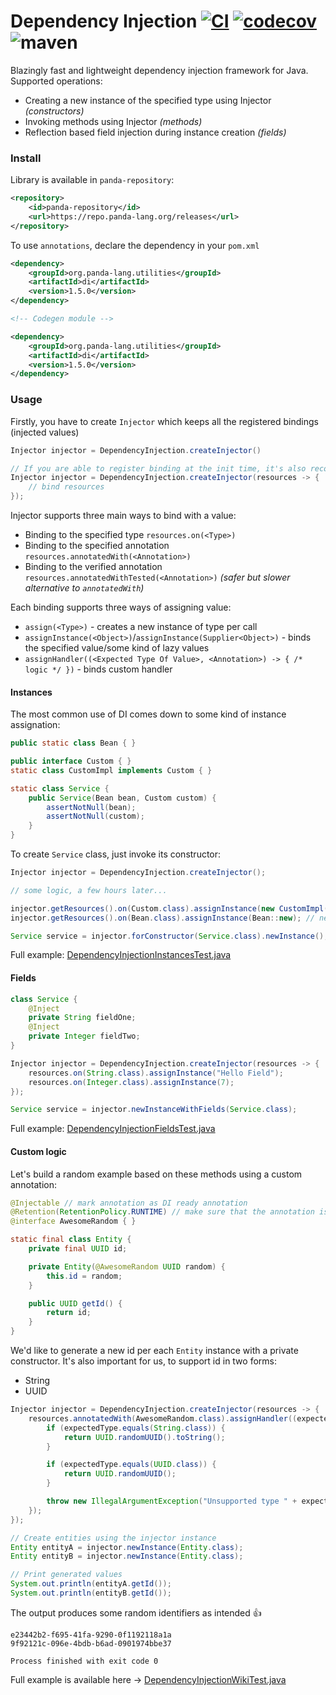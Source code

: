 # Dependency Injection [![CI](https://github.com/dzikoysk/dependency-injector/actions/workflows/maven.yml/badge.svg)](https://github.com/dzikoysk/dependency-injector/actions/workflows/maven.yml) [![codecov](https://codecov.io/gh/dzikoysk/dependency-injector/branch/master/graph/badge.svg)](https://codecov.io/gh/dzikoysk/dependency-injector) ![maven](https://repo.panda-lang.org/api/badge/latest/releases/org/panda-lang/utilities/di?color=40c14a&name=Latest%20Release&prefix=v)

Blazingly fast and lightweight dependency injection framework for Java. Supported operations:
* Creating a new instance of the specified type using Injector _(constructors)_
* Invoking methods using Injector _(methods)_
* Reflection based field injection during instance creation _(fields)_

### Install
Library is available in `panda-repository`:

```xml
<repository>
    <id>panda-repository</id>
    <url>https://repo.panda-lang.org/releases</url>
</repository>
```

To use `annotations`, declare the dependency in your `pom.xml`

```xml
<dependency>
    <groupId>org.panda-lang.utilities</groupId>
    <artifactId>di</artifactId>
    <version>1.5.0</version>
</dependency>

<!-- Codegen module -->

<dependency>
    <groupId>org.panda-lang.utilities</groupId>
    <artifactId>di</artifactId>
    <version>1.5.0</version>
</dependency>
```

### Usage
Firstly, you have to create `Injector` which keeps all the registered bindings (injected values)

```java
Injector injector = DependencyInjection.createInjector()

// If you are able to register binding at the init time, it's also recommended to use the following structure
Injector injector = DependencyInjection.createInjector(resources -> {
    // bind resources
});
```

Injector supports three main ways to bind with a value:
* Binding to the specified type `resources.on(<Type>)`
* Binding to the specified annotation `resources.annotatedWith(<Annotation>)`
* Binding to the verified annotation `resources.annotatedWithTested(<Annotation>)` *(safer but slower alternative to `annotatedWith`)*

Each binding supports three ways of assigning value:
* `assign(<Type>)` - creates a new instance of type per call
* `assignInstance(<Object>)`/`assignInstance(Supplier<Object>)` - binds the specified value/some kind of lazy values
* `assignHandler((<Expected Type Of Value>, <Annotation>) -> { /* logic */ })` - binds custom handler

#### Instances
The most common use of DI comes down to some kind of instance assignation:

```java
public static class Bean { }

public interface Custom { }
static class CustomImpl implements Custom { }

static class Service {
    public Service(Bean bean, Custom custom) {
        assertNotNull(bean);
        assertNotNull(custom);
    }
}
```

To create `Service` class, just invoke its constructor:

```java
Injector injector = DependencyInjection.createInjector();

// some logic, a few hours later...

injector.getResources().on(Custom.class).assignInstance(new CustomImpl()); // singleton
injector.getResources().on(Bean.class).assignInstance(Bean::new); // new instance per call

Service service = injector.forConstructor(Service.class).newInstance();
```

Full example: [DependencyInjectionInstancesTest.java](https://github.com/dzikoysk/di/blob/master/src/test/java/org/panda_lang/panda/utilities/inject/DependencyInjectionInstancesTest.java)

#### Fields
```java
class Service {
    @Inject
    private String fieldOne;
    @Inject
    private Integer fieldTwo;
}

Injector injector = DependencyInjection.createInjector(resources -> {
    resources.on(String.class).assignInstance("Hello Field");
    resources.on(Integer.class).assignInstance(7);
});

Service service = injector.newInstanceWithFields(Service.class);
```

Full example: [DependencyInjectionFieldsTest.java](https://github.com/dzikoysk/dependency-injector/blob/master/src/test/java/org/panda_lang/panda/utilities/inject/DependencyInjectionFieldsTest.java)


#### Custom logic

Let's build a random example based on these methods using a custom annotation:

```java
@Injectable // mark annotation as DI ready annotation
@Retention(RetentionPolicy.RUNTIME) // make sure that the annotation is visible at runtime
@interface AwesomeRandom { }

static final class Entity {
    private final UUID id;

    private Entity(@AwesomeRandom UUID random) {
        this.id = random;
    }

    public UUID getId() {
        return id;
    }
}
```

We'd like to generate a new id per each `Entity` instance with a private constructor. It's also important for us, to support id in two forms:
* String
* UUID

```java
Injector injector = DependencyInjection.createInjector(resources -> {
    resources.annotatedWith(AwesomeRandom.class).assignHandler((expectedType, annotation) -> {
        if (expectedType.equals(String.class)) {
            return UUID.randomUUID().toString();
        }

        if (expectedType.equals(UUID.class)) {
            return UUID.randomUUID();
        }

        throw new IllegalArgumentException("Unsupported type " + expectedType);
    });
});

// Create entities using the injector instance
Entity entityA = injector.newInstance(Entity.class);
Entity entityB = injector.newInstance(Entity.class);

// Print generated values
System.out.println(entityA.getId());
System.out.println(entityB.getId());
```

The output produces some random identifiers as intended 👍 

```
e23442b2-f695-41fa-9290-0f1192118a1a
9f92121c-096e-4bdb-b6ad-0901974bbe37

Process finished with exit code 0
```

Full example is available here -> [DependencyInjectionWikiTest.java](https://github.com/dzikoysk/dependency-injector/blob/master/src/test/java/org/panda_lang/panda/utilities/inject/DependencyInjectionWikiTest.java)
